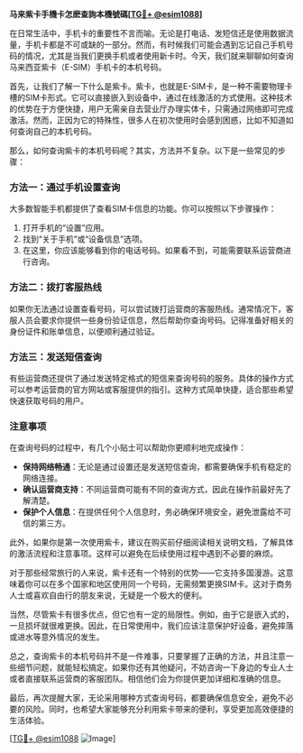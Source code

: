 **马来紫卡手機卡怎麽查詢本機號碼[[TG💪+ @esim1088](https://t.me/s/esim1088)]**

在日常生活中，手机卡的重要性不言而喻。无论是打电话、发短信还是使用数据流量，手机卡都是不可或缺的一部分。然而，有时候我们可能会遇到忘记自己手机号码的情况，尤其是当我们更换手机或者使用新卡时。今天，我们就来聊聊如何查询马来西亚紫卡（E-SIM）手机卡的本机号码。

首先，让我们了解一下什么是紫卡。紫卡，也就是E-SIM卡，是一种不需要物理卡槽的SIM卡形式。它可以直接嵌入到设备中，通过在线激活的方式使用。这种技术的优势在于方便快捷，用户无需亲自去营业厅办理实体卡，只需通过网络即可完成激活。然而，正因为它的特殊性，很多人在初次使用时会感到困惑，比如不知道如何查询自己的本机号码。

那么，如何查询紫卡的本机号码呢？其实，方法并不复杂。以下是一些常见的步骤：

### 方法一：通过手机设置查询

大多数智能手机都提供了查看SIM卡信息的功能。你可以按照以下步骤操作：

1. 打开手机的“设置”应用。
2. 找到“关于手机”或“设备信息”选项。
3. 在这里，你应该能够看到你的电话号码。如果看不到，可能需要联系运营商进行咨询。

### 方法二：拨打客服热线

如果你无法通过设置查看号码，可以尝试拨打运营商的客服热线。通常情况下，客服人员会要求你提供一些身份验证信息，然后帮助你查询号码。记得准备好相关的身份证件和账单信息，以便顺利通过验证。

### 方法三：发送短信查询

有些运营商还提供了通过发送特定格式的短信来查询号码的服务。具体的操作方式可以参考运营商的官方网站或客服提供的指引。这种方式简单快捷，适合那些希望快速获取号码的用户。

### 注意事项

在查询号码的过程中，有几个小贴士可以帮助你更顺利地完成操作：

- **保持网络畅通**：无论是通过设置还是发送短信查询，都需要确保手机有稳定的网络连接。
- **确认运营商支持**：不同运营商可能有不同的查询方式，因此在操作前最好先了解清楚。
- **保护个人信息**：在提供任何个人信息时，务必确保环境安全，避免泄露给不可信的第三方。

此外，如果你是第一次使用紫卡，建议在购买前仔细阅读相关说明文档，了解具体的激活流程和注意事项。这样可以避免在后续使用过程中遇到不必要的麻烦。

对于那些经常旅行的人来说，紫卡还有一个特别的优势——它支持多国漫游。这意味着你可以在多个国家和地区使用同一个号码，无需频繁更换SIM卡。这对于商务人士或喜欢自由行的朋友来说，无疑是一个极大的便利。

当然，尽管紫卡有很多优点，但它也有一定的局限性。例如，由于它是嵌入式的，一旦损坏就很难更换。因此，在日常使用中，我们应该注意保护好设备，避免摔落或进水等意外情况的发生。

总之，查询紫卡的本机号码并不是一件难事，只要掌握了正确的方法，并且注意一些细节问题，就能轻松搞定。如果你还有其他疑问，不妨咨询一下身边的专业人士或者直接联系运营商的客服团队。相信他们会为你提供更加详细和准确的信息。

最后，再次提醒大家，无论采用哪种方式查询号码，都要确保信息安全，避免不必要的风险。同时，也希望大家能够充分利用紫卡带来的便利，享受更加高效便捷的生活体验。

[[TG💪+ @esim1088](https://t.me/s/esim1088) ![Image](https://i.postimg.cc/4NQfJmqS/Snipaste-2025-05-13-00-14-12.png)]